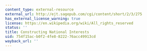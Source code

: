 ```yaml
---
content_type: external-resource
external_url: http://ejt.sagepub.com/cgi/content/short/2/3/275
has_external_license_warning: true
license: https://en.wikipedia.org/wiki/All_rights_reserved
status: ''
title: Constructing National Interests
uid: 754f15ac-b0f2-4fe8-8222-76acc49913cd
wayback_url: ''
---
```

